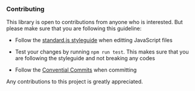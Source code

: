 
### Contributing
This library is open to contributions from anyone who is interested. But please
make sure that you are following this guideline:

 * Follow the [standard.js styleguide](https://standardjs.com/rules.html) when
   editting JavaScript files

 * Test your changes by running `npm run test`. This makes sure that you are
   following the styleguide and not breaking any codes

 * Follow the [Convential Commits](www.conventionalcommits.org/en/v1.0.0/) when
   committing

Any contributions to this project is greatly appreciated.
